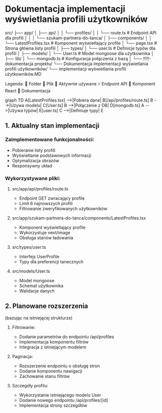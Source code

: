 # Dokumentacja implementacji wyświetlania profili użytkowników

src/
├── app/
│ ├── api/
│ │ └── profiles/
│ │ └── route.ts # Endpoint API dla profili
│ │
│ └── szukam-partnera-do-tanca/
│ ├── components/
│ │ └── LatestProfiles.tsx # Komponent wyświetlający profile
│ └── page.tsx # Strona główna listy profili
│
├── types/
│ └── user.ts # Definicje typów dla profili
│
├── models/
│ └── User.ts # Model mongoose dla użytkownika
│
├── lib/
│ └── mongodb.ts # Konfiguracja połączenia z bazą
│
└── !!!!!-dokumentacja projektu/
└── Dokumentacja implementacji wyświetlania profili użytkowników/
└── implementacji wyświetlania profili użytkowników.MD

Legenda:
📁 Folder
📄 Plik
🔄 Aktywnie używane
⚡ Endpoint API
🎨 Komponent React
📝 Dokumentacja

graph TD
A[LatestProfiles.tsx] -->|Pobiera dane| B[/api/profiles/route.ts]
B -->|Używa modelu| C[User.ts]
B -->|Połączenie z DB| D[mongodb.ts]
A -->|Używa typów| E[user.ts]
C -->|Definiuje typy| E

## 1. Aktualny stan implementacji

### Zaimplementowane funkcjonalności:

- Pobieranie listy profili
- Wyświetlanie podstawowych informacji
- Optymalizacja obrazów
- Responsywny układ

### Wykorzystywane pliki:

1. src/app/api/profiles/route.ts

   - Endpoint GET zwracający profile
   - Limit 6 najnowszych profili
   - Filtrowanie zweryfikowanych użytkowników

2. src/app/szukam-partnera-do-tanca/components/LatestProfiles.tsx

   - Komponent wyświetlający profile
   - Wykorzystuje next/image
   - Obsługa stanów ładowania

3. src/types/user.ts

   - Interfejs UserProfile
   - Typy dla preferencji tanecznych

4. src/models/User.ts
   - Model mongoose
   - Schemat użytkownika
   - Walidacje danych

## 2. Planowane rozszerzenia

(bazując na istniejącej strukturze)

1. Filtrowanie:

   - Dodanie parametrów do endpointu /api/profiles
   - Implementacja komponentu filtrów
   - Integracja z istniejącym modelem

2. Paginacja:

   - Rozszerzenie endpointu o obsługę stron
   - Dodanie komponentu nawigacji
   - Zachowanie stanu filtrów

3. Szczegóły profilu:
   - Wykorzystanie istniejącego modelu User
   - Dodanie nowego endpointu /api/profiles/[id]
   - Implementacja strony szczegółów
